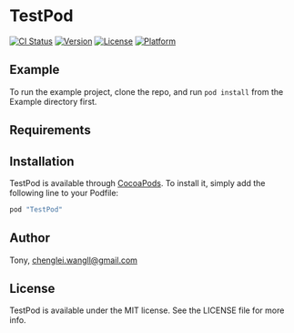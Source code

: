# TestPod

[![CI Status](http://img.shields.io/travis/Tony/TestPod.svg?style=flat)](https://travis-ci.org/Tony/TestPod)
[![Version](https://img.shields.io/cocoapods/v/TestPod.svg?style=flat)](http://cocoapods.org/pods/TestPod)
[![License](https://img.shields.io/cocoapods/l/TestPod.svg?style=flat)](http://cocoapods.org/pods/TestPod)
[![Platform](https://img.shields.io/cocoapods/p/TestPod.svg?style=flat)](http://cocoapods.org/pods/TestPod)

## Example

To run the example project, clone the repo, and run `pod install` from the Example directory first.

## Requirements

## Installation

TestPod is available through [CocoaPods](http://cocoapods.org). To install
it, simply add the following line to your Podfile:

```ruby
pod "TestPod"
```

## Author

Tony, chenglei.wangll@gmail.com

## License

TestPod is available under the MIT license. See the LICENSE file for more info.
